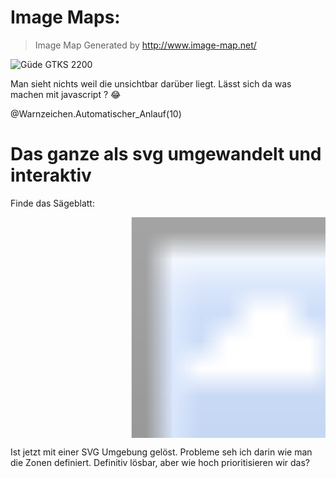 <!--
author: Volker Göhler
email:    volker.goehler@informatik.tu-freiberg.de
language: de
narrator: German Female
version: 0.0.6
edit: true
date: 2025-06-24
logo: https://raw.githubusercontent.com/Ifi-DiAgnostiK-Project/LiaScript-Courses/refs/heads/main/img/Logo_234px.png
comment: test course to test out image maps and svg

import: https://raw.githubusercontent.com/Ifi-DiAgnostiK-Project/Piktogramme/refs/heads/main/makros.md

title: Sägenbilder zum Anklicken

tags:
    - Experimente

@style
.flex-container {
    display: flex;[](https://liascript.github.io/LiveEditor/liascript/index.html?#5)
    flex-wrap: wrap; /* Allows the items to wrap as needed */
    align-items: stretch;
    gap: 20px; /* Adds both horizontal and vertical spacing between items */
}

.flex-child { 
    flex: 1;
    margin-right: 20px; /* Adds space between the columns */
}

@media (max-width: 600px) {
    .flex-child {
        flex: 100%; /* Makes the child divs take up the full width on slim devices */
        margin-right: 0; /* Removes the right margin */
    }
}
@end

import: https://raw.githubusercontent.com/Ifi-DiAgnostiK-Project/Piktogramme/refs/heads/main/makros.md


-->
# Image Maps:

> Image Map Generated by http://www.image-map.net/ 

<img src="https://www.heimwerker-test.de/images/testbilder/big/tisch_kreissaegen_guede_gtks_2200_pro_bild_1411722386.jpg" alt="Güde GTKS 2200" usemap="#image-map">

<map name="image-map">
    <area target="" alt="Sägeblatt" title="Sägeblatt" href="" coords="944,269,748,185" shape="rect">
</map>

Man sieht nichts weil die unsichtbar darüber liegt. Lässt sich da was machen mit javascript ? 😂

@Warnzeichen.Automatischer_Anlauf(10)

# Das ganze als svg umgewandelt und interaktiv

Finde das Sägeblatt:

<svg width="1000" height="700" xmlns="http://www.w3.org/2000/svg">
  <image href="https://www.heimwerker-test.de/images/testbilder/big/tisch_kreissaegen_guede_gtks_2200_pro_bild_1411722386.jpg" width="1000" height="700"/>
  <a href="#" title="Sägeblatt">
    <rect x="468" y="100" width="196" height="84"
          fill="transparent"
          stroke="red"
          stroke-width="0"
          onmouseover="this.setAttribute('fill','rgba(255,0,0,0.3)')"
          onmouseout="this.setAttribute('fill','transparent')"/>
  </a>
</svg>

Ist jetzt mit einer SVG Umgebung gelöst. Probleme seh ich darin wie man die Zonen definiert. Definitiv lösbar, aber wie hoch prioritisieren wir das?
